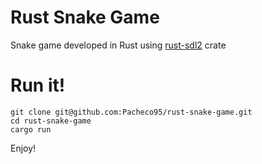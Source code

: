 # Rust Snake Game

Snake game developed in Rust using [rust-sdl2](https://crates.io/crates/sdl2) crate

# Run it!
```shell
git clone git@github.com:Pacheco95/rust-snake-game.git
cd rust-snake-game
cargo run
```

Enjoy!